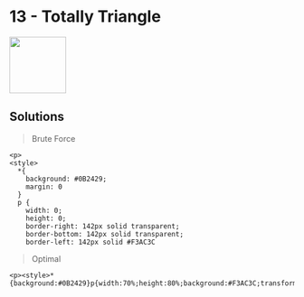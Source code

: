 # 13 - Totally Triangle

<img height="100px" src="https://cssbattle.dev/targets/13.png"/>

## Solutions

> Brute Force

```
<p>
<style>
  *{
    background: #0B2429;
    margin: 0
  }
  p {
    width: 0;
  	height: 0;
  	border-right: 142px solid transparent;
  	border-bottom: 142px solid transparent;
  	border-left: 142px solid #F3AC3C
```

> Optimal

```
<p><style>*{background:#0B2429}p{width:70%;height:80%;background:#F3AC3C;transform:rotate(135deg);margin:-142
```
